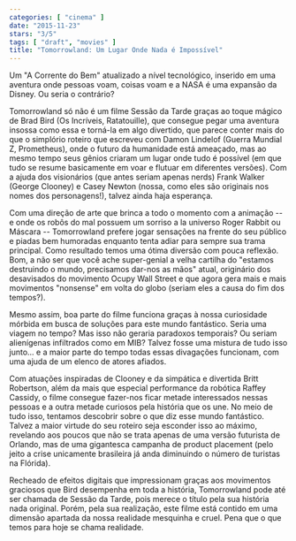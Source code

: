 ```yaml
---
categories: [ "cinema" ]
date: "2015-11-23"
stars: "3/5"
tags: [ "draft", "movies" ]
title: "Tomorrowland: Um Lugar Onde Nada é Impossível"
---
```

Um "A Corrente do Bem" atualizado a nível tecnológico, inserido em uma aventura onde pessoas voam, coisas voam e a NASA é uma expansão da Disney. Ou seria o contrário?

Tomorrowland só não é um filme Sessão da Tarde graças ao toque mágico de Brad Bird (Os Incríveis, Ratatouille), que consegue pegar uma aventura insossa como essa e torná-la em algo divertido, que parece conter mais do que o simplório roteiro que escreveu com Damon Lindelof (Guerra Mundial Z, Prometheus), onde o futuro da humanidade está ameaçado, mas ao mesmo tempo seus gênios criaram um lugar onde tudo é possível (em que tudo se resume basicamente em voar e flutuar em diferentes versões). Com a ajuda dos visionários (que antes seriam apenas nerds) Frank Walker (George Clooney) e Casey Newton (nossa, como eles são originais nos nomes dos personagens!), talvez ainda haja esperança.

Com uma direção de arte que brinca a todo o momento com a animação -- e onde os robôs do mal possuem um sorriso a la universo Roger Rabbit ou Máscara -- Tomorrowland prefere jogar sensações na frente do seu público e piadas bem humoradas enquanto tenta adiar para sempre sua trama principal. Como resultado temos uma ótima diversão com pouca reflexão. Bom, a não ser que você ache super-genial a velha cartilha do "estamos destruindo o mundo, precisamos dar-nos as mãos" atual, originário dos desavisados do movimento Ocupy Wall Street e que agora gera mais e mais movimentos "nonsense" em volta do globo (seriam eles a causa do fim dos tempos?).

Mesmo assim, boa parte do filme funciona graças à nossa curiosidade mórbida em busca de soluções para este mundo fantástico. Seria uma viagem no tempo? Mas isso não geraria paradoxos temporais? Ou seriam alienígenas infiltrados como em MIB? Talvez fosse uma mistura de tudo isso junto... e a maior parte do tempo todas essas divagações funcionam, com uma ajuda de um elenco de atores afiados.

Com atuações inspiradas de Clooney e da simpática e divertida Britt Robertson, além da mais que especial performance da robótica Raffey Cassidy, o filme consegue fazer-nos ficar metade interessados nessas pessoas e a outra metade curiosos pela história que os une. No meio de tudo isso, tentamos descobrir sobre o que diz esse mundo fantástico. Talvez a maior virtude do seu roteiro seja esconder isso ao máximo, revelando aos poucos que não se trata apenas de uma versão futurista de Orlando, mas de uma gigantesca campanha de product placement (pelo jeito a crise unicamente brasileira já anda diminuindo o número de turistas na Flórida).

Recheado de efeitos digitais que impressionam graças aos movimentos graciosos que Bird desempenha em toda a história, Tomorrowland pode até ser chamada de Sessão da Tarde, pois merece o título pela sua história nada original. Porém, pela sua realização, este filme está contido em uma dimensão apartada da nossa realidade mesquinha e cruel. Pena que o que temos para hoje se chama realidade.
